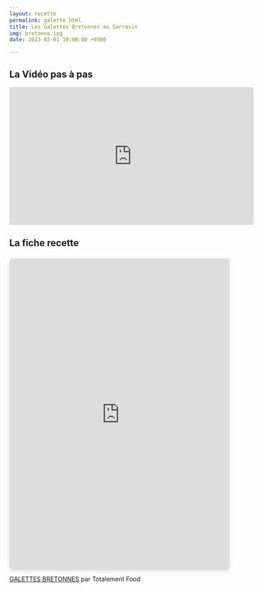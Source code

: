```yaml
---
layout: recette
permalink: galette.html
title: Les Galettes Bretonnes au Sarrasin
img: bretonne.jpg
date: 2023-02-01 10:00:00 +0300

---
```


## La Vidéo pas à pas

<iframe width="560" height="315" src="https://www.youtube.com/embed/PCkz9UzReq8" title="YouTube video player" frameborder="0" allow="accelerometer; autoplay; clipboard-write; encrypted-media; gyroscope; picture-in-picture; web-share" allowfullscreen></iframe>

## La fiche recette

<div style="position: relative; width: 100%; height: 0; padding-top: 141.4286%;
 padding-bottom: 0; box-shadow: 0 2px 8px 0 rgba(63,69,81,0.16); margin-top: 1.6em; margin-bottom: 0.9em; overflow: hidden;
 border-radius: 8px; will-change: transform;">
  <iframe loading="lazy" style="position: absolute; width: 100%; height: 100%; top: 0; left: 0; border: none; padding: 0;margin: 0;"
    src="https:&#x2F;&#x2F;www.canva.com&#x2F;design&#x2F;DAFY3pSuD7g&#x2F;view?embed" allowfullscreen="allowfullscreen" allow="fullscreen">
  </iframe>
</div>
<a href="https:&#x2F;&#x2F;www.canva.com&#x2F;design&#x2F;DAFY3pSuD7g&#x2F;view?utm_content=DAFY3pSuD7g&amp;utm_campaign=designshare&amp;utm_medium=embeds&amp;utm_source=link" target="_blank" rel="noopener">GALETTES BRETONNES</a> par Totalement Food
